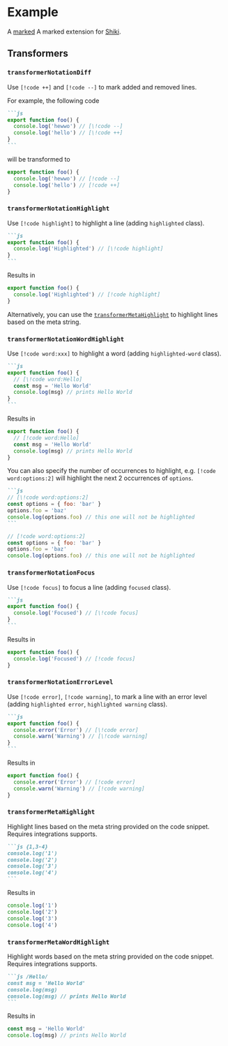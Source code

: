 # Example

A [marked](https://marked.js.org/) A marked extension for [Shiki](https://shiki.style/).

## Transformers

### `transformerNotationDiff`

Use `[!code ++]` and `[!code --]` to mark added and removed lines.

For example, the following code

````md
```js
export function foo() {
  console.log('hewwo') // [\!code --]
  console.log('hello') // [\!code ++]
}
```
````

will be transformed to

```js
export function foo() {
  console.log('hewwo') // [!code --]
  console.log('hello') // [!code ++]
}
```

### `transformerNotationHighlight`

Use `[!code highlight]` to highlight a line (adding `highlighted` class).

````md
```js
export function foo() {
  console.log('Highlighted') // [\!code highlight]
}
```
````

Results in

```js
export function foo() {
  console.log('Highlighted') // [!code highlight]
}
```

Alternatively, you can use the [`transformerMetaHighlight`](#transformermetahighlight) to highlight lines based on the meta string.

### `transformerNotationWordHighlight`

Use `[!code word:xxx]` to highlight a word (adding `highlighted-word` class).

````md
```js
export function foo() {
  // [\!code word:Hello]
  const msg = 'Hello World'
  console.log(msg) // prints Hello World
}
```
````

Results in

```js
export function foo() {
  // [!code word:Hello]
  const msg = 'Hello World'
  console.log(msg) // prints Hello World
}
```

You can also specify the number of occurrences to highlight, e.g. `[!code word:options:2]` will highlight the next 2 occurrences of `options`.

````md
```js
// [\!code word:options:2]
const options = { foo: 'bar' }
options.foo = 'baz'
console.log(options.foo) // this one will not be highlighted
```
````

```js
// [!code word:options:2]
const options = { foo: 'bar' }
options.foo = 'baz'
console.log(options.foo) // this one will not be highlighted
```

### `transformerNotationFocus`

Use `[!code focus]` to focus a line (adding `focused` class).

````md
```js
export function foo() {
  console.log('Focused') // [\!code focus]
}
```
````

Results in

```js
export function foo() {
  console.log('Focused') // [!code focus]
}
```

### `transformerNotationErrorLevel`

Use `[!code error]`, `[!code warning]`, to mark a line with an error level (adding `highlighted error`, `highlighted warning` class).

````md
```js
export function foo() {
  console.error('Error') // [\!code error]
  console.warn('Warning') // [\!code warning]
}
```
````

Results in

```js
export function foo() {
  console.error('Error') // [!code error]
  console.warn('Warning') // [!code warning]
}
```

### `transformerMetaHighlight`

Highlight lines based on the meta string provided on the code snippet. Requires integrations supports.

````md
```js {1,3-4}
console.log('1')
console.log('2')
console.log('3')
console.log('4')
```
````

Results in

```js {1,3-4}
console.log('1')
console.log('2')
console.log('3')
console.log('4')
```

### `transformerMetaWordHighlight`

Highlight words based on the meta string provided on the code snippet. Requires integrations supports.

````md
```js /Hello/
const msg = 'Hello World'
console.log(msg)
console.log(msg) // prints Hello World
```
````

Results in

```js /Hello/
const msg = 'Hello World'
console.log(msg) // prints Hello World
```
